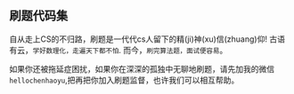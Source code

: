 ## 刷题代码集
自从走上CS的不归路，刷题是一代代cs人留下的精(ji)神(xu)信(zhuang)仰! 古语有云，`学好数理化，走遍天下都不怕`. 而今，`刷完算法题，面试便容易`。

如果你还被拖延症困扰，如果你在深深的孤独中无聊地刷题，请先加我的微信`hellochenhaoyu`,把再把你加入刷题监督，也许我们可以相互帮助。


